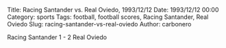 Title: Racing Santander vs. Real Oviedo, 1993/12/12
Date: 1993/12/12 00:00
Category: sports
Tags: football, football scores, Racing Santander, Real Oviedo
Slug: racing-santander-vs-real-oviedo
Author: carbonero


Racing Santander 1 - 2 Real Oviedo

